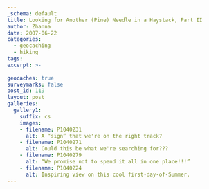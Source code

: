 ```yaml
---
_schema: default
title: Looking for Another (Pine) Needle in a Haystack, Part II
author: Zhanna
date: 2007-06-22
categories:
  - geocaching
  - hiking
tags:
excerpt: >- 
  
geocaches: true
surveymarks: false
post_id: 119
layout: post     
galleries:
  gallery1:
    suffix: cs
    images: 
    - filename: P1040231
      alt: A “sign” that we're on the right track?    
    - filename: P1040271
      alt: Could this be what we're searching for???   
    - filename: P1040279
      alt: “We promise not to spend it all in one place!!!”   
    - filename: P1040224
      alt: Inspiring view on this cool first-day-of-Summer.               
---
```

